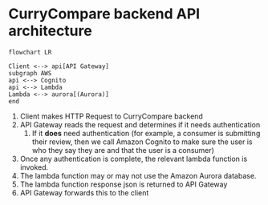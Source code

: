 # CurryCompare backend API architecture

```mermaid
flowchart LR

Client <--> api[API Gateway]
subgraph AWS
api <--> Cognito
api <--> Lambda
Lambda <--> aurora[(Aurora)]
end
```

 1. Client makes HTTP Request to CurryCompare backend
 2. API Gateway reads the request and determines if it needs authentication
    1. If it **does** need authentication (for example, a consumer is submitting their review, then we call Amazon Cognito to make sure the user is who they say they are and that the user is a consumer)
 3. Once any authentication is complete, the relevant lambda function is invoked.
 4. The lambda function may or may not use the Amazon Aurora database.
 5. The lambda function response json is returned to API Gateway
 6. API Gateway forwards this to the client